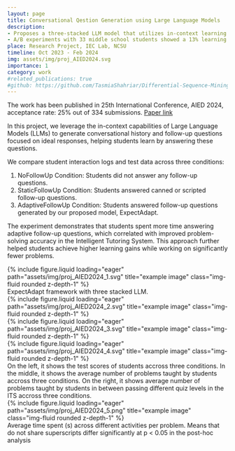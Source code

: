 ```yaml
---
layout: page
title: Conversational Qestion Generation using Large Language Models
description: 
- Proposes a three-stacked LLM model that utilizes in-context learning capabilities to generate context-aware conversational follow-up questions.
- A/B experiments with 33 middle school students showed a 13% learning improvement compared to students who did not answer any follow-up questions.
place: Research Project, IEC Lab, NCSU
timeline: Oct 2023 - Feb 2024
img: assets/img/proj_AIED2024.svg
importance: 1
category: work
#related_publications: true
#github: https://github.com/TasmiaShahriar/Differential-Sequence-Mining
---
```

The work has been published in 25th International Conference, AIED 2024, acceptance rate: 25% out of 334 submissions. <a href='https://scholar.google.com/citations?view_op=view_citation&hl=en&user=m9Yw7BoAAAAJ&citation_for_view=m9Yw7BoAAAAJ:qjMakFHDy7sC'> Paper link</a>

In this project, we leverage the in-context capabilities of Large Language Models (LLMs) to generate conversational history and follow-up questions focused on ideal responses, helping students learn by answering these questions.

We compare student interaction logs and test data across three conditions:

1. NoFollowUp Condition: Students did not answer any follow-up questions.
2. StaticFollowUp Condition: Students answered canned or scripted follow-up questions.
3. AdaptiveFollowUp Condition: Students answered follow-up questions generated by our proposed model, ExpectAdapt.

The experiment demonstrates that students spent more time answering adaptive follow-up questions, which correlated with improved problem-solving accuracy in the Intelligent Tutoring System. This approach further helped students achieve higher learning gains while working on significantly fewer problems.

<div class="row">
    <div class="col-sm mt-3 mt-md-0">
        {% include figure.liquid loading="eager" path="assets/img/proj_AIED2024_1.svg" title="example image" class="img-fluid rounded z-depth-1" %}
    </div>
</div>
<div class="caption">
    ExpectAdapt framework with three stacked LLM.
</div>
<div class="row">
    <div class="col-sm mt-3 mt-md-0">
        {% include figure.liquid loading="eager" path="assets/img/proj_AIED2024_2.svg" title="example image" class="img-fluid rounded z-depth-1" %}
    </div>
    <div class="col-sm mt-3 mt-md-0">
        {% include figure.liquid loading="eager" path="assets/img/proj_AIED2024_3.svg" title="example image" class="img-fluid rounded z-depth-1" %}
    </div>
    <div class="col-sm mt-3 mt-md-0">
        {% include figure.liquid loading="eager" path="assets/img/proj_AIED2024_4.svg" title="example image" class="img-fluid rounded z-depth-1" %}
    </div>
</div>
<div class="caption">
    On the left, it shows the test scores of students accross three conditions. In the middle, it shows the average number of problems taught by students accross three conditions. On the right, it shows average number of problems taught by students in between passing different quiz levels in the ITS accross three conditions.
</div>

<div class="row">
    <div class="col-sm mt-3 mt-md-0">
        {% include figure.liquid loading="eager" path="assets/img/proj_AIED2024_5.png" title="example image" class="img-fluid rounded z-depth-1" %}
    </div>
</div>
<div class="caption">
Average time spent (s) across different activities per problem.
Means that do not share superscripts differ significantly at p < 0.05 in the post-hoc analysis
</div>